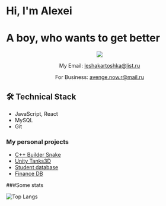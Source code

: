 # Hi, I'm Alexei
# A boy, who wants to get better

<p align='center'>
   <a href="https://vk.com/nobrsm">
       <img src="https://img.shields.io/badge/VK-profile-blue"/>
   </a>
</p>

<p align='center'>
   My Email: <a href='mailto:leshakartoshka@list.ru'>leshakartoshka@list.ru</a>
</p>

<p align = 'center'>
   For Business: <a href='mailto:avenge.now.r@mail.ru'>avenge.now.r@mail.ru</a>
</p>

## 🛠 Technical Stack
*   JavaScript, React 
*   MySQL
*   Git

### My personal projects

* [C++ Builder Snake](https://github.com/AlexeiIsProgrammer/Snake-2.0)
* [Unity Tanks3D](https://github.com/AlexeiIsProgrammer/Tanks3DUnity)
* [Student database](https://github.com/AlexeiIsProgrammer/Bakery)
* [Finance DB](https://github.com/AlexeiIsProgrammer/Finance-DB)


###Some stats

![Top Langs](https://github-readme-stats.vercel.app/api/top-langs/?username=laxmena&layout=compact)
